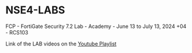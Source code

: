 # NSE4-LABS
FCP - FortiGate Security 7.2 Lab - Academy - June 13 to July 13, 2024 +04 - RCS103

Link of the LAB videos on the [Youtube Playlist](https://www.youtube.com/playlist?list=PLhBZc9ink81PBWLFQjyVB5-H4brDARric)